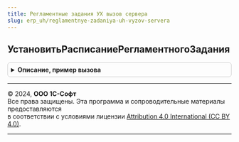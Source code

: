 ```yaml
---
title: Регламентные задания УХ вызов сервера
slug: erp_uh/reglamentnye-zadaniya-uh-vyzov-servera
---
```



## УстановитьРасписаниеРегламентногоЗадания
<details style="margin: 1em 0; padding: 0.5em; border: 1px solid #ccc; border-radius: 6px;">

<summary style="font-weight: bold; cursor: pointer;">Описание, пример вызова</summary>

```bsl

Процедура УстановитьРасписаниеРегламентногоЗадания(Знач Идентификатор, Знач ИдентификаторРасписание) Экспорт
```

Пример вызова
```bsl
РегламентныеЗаданияУХВызовСервера.УстановитьРасписаниеРегламентногоЗадания(Идентификатор, ИдентификаторРасписание) 
```
</details>

---

© 2024, **ООО 1С-Софт**  
Все права защищены. Эта программа и сопроводительные материалы предоставляются  
в соответствии с условиями лицензии [Attribution 4.0 International (CC BY 4.0)](https://creativecommons.org/licenses/by/4.0/legalcode).

---
